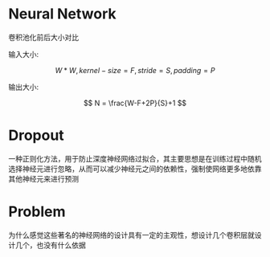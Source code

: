 # **Neural Network**

卷积池化前后大小对比

输入大小: 

$$ W * W, kernel-size=F, stride=S, padding=P $$

输出大小: 

$$ N = \frac{W-F+2P}{S}+1 $$

# Dropout

一种正则化方法，用于防止深度神经网络过拟合，其主要思想是在训练过程中随机选择神经元进行忽略，从而可以减少神经元之间的依赖性，强制使网络更多地依靠其他神经元来进行预测

# Problem

为什么感觉这些著名的神经网络的设计具有一定的主观性，想设计几个卷积层就设计几个，也没有什么依据
